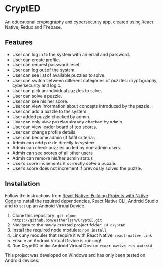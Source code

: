 # CryptED

An educational cryptography and cybersecurity app, created using React Native, Redux and Firebase.

## Features
* User can log in to the system with an email and password.
* User can create profile.
* User can request password reset.
* User can log out of the system.
* User can see list of available puzzles to solve.
* User can switch between different categories of puzzles: cryptography, cybersecurity and logic.
* User can pick an individual puzzles to solve.
* User can solve a puzzle.
* User can see his/her score.
* User can view information about concepts introduced by the puzzle.
* User can add a puzzle to the system.
* User added puzzle checked by admin.
* User can only view puzzles already checked by admin.
* User can view leader board of top scores.
* User can change profile details.
* User can become admin (if fulfil criteria).
* Admin can add puzzle directly to system.
* Admin can check puzzles added by non-admin users.
* Admin can see scores of all other users.
* Admin can remove his/her admin status.
* User's score increments if correctly solve a puzzle.
* User's score does not increment if previously solved the puzzle.

## Installation

Follow the instructions from [React Native: Building Projects with Native Code](https://facebook.github.io/react-native/docs/getting-started.html) to install the required dependencies, React Native CLI, Android Studio and to set up an Android Virtual Device.

1. Clone this repository: `git clone https://github.com/estherleah/CryptED.git`
2. Navigate to the newly created project folder: `cd CryptED`
3. Install the required node modules: `npm install`
4. Link any modules that require it with React Native: `react-native link`
5. Ensure an Android Virtual Device is running!
6. Run CryptED in the Android Virtual Device: `react-native run-android`

This project was developed on Windows and has only been tested on Android devices.